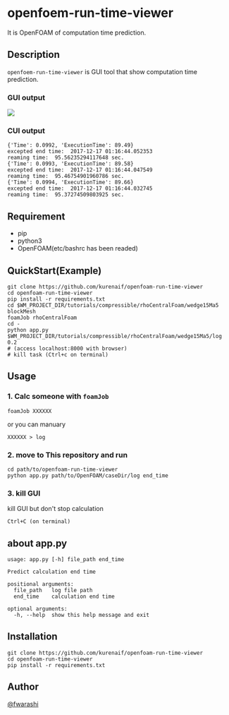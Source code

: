 openfoem-run-time-viewer
====

It is OpenFOAM of computation time prediction.
## Description

`openfoem-run-time-viewer` is GUI tool that show computation time prediction.

### GUI output
![](doc/sample.gif)

### CUI output
```
{'Time': 0.0992, 'ExecutionTime': 89.49}
excepted end time:  2017-12-17 01:16:44.052353
reaming time:  95.56235294117648 sec.
{'Time': 0.0993, 'ExecutionTime': 89.58}
excepted end time:  2017-12-17 01:16:44.047549
reaming time:  95.46754901960786 sec.
{'Time': 0.0994, 'ExecutionTime': 89.66}
excepted end time:  2017-12-17 01:16:44.032745
reaming time:  95.37274509803925 sec.
```

## Requirement

* pip
* python3
* OpenFOAM(etc/bashrc has been readed)
## QuickStart(Example)

```
git clone https://github.com/kurenaif/openfoam-run-time-viewer
cd openfoam-run-time-viewer
pip install -r requirements.txt
cd $WM_PROJECT_DIR/tutorials/compressible/rhoCentralFoam/wedge15Ma5
blockMesh
foamJob rhoCentralFoam
cd -
python app.py $WM_PROJECT_DIR/tutorials/compressible/rhoCentralFoam/wedge15Ma5/log 0.2
# (access localhost:8000 with browser)
# kill task (Ctrl+c on terminal)
```

## Usage

### 1. Calc someone with `foamJob`
```
foamJob XXXXXX
```

or you can manuary

```
XXXXXX > log
```

### 2. move to This repository and run

```
cd path/to/openfoam-run-time-viewer
python app.py path/to/OpenFOAM/caseDir/log end_time
```

### 3. kill GUI
kill GUI but don't stop calculation 

```
Ctrl+C (on terminal)
```

## about app.py

```
usage: app.py [-h] file_path end_time

Predict calculation end time

positional arguments:
  file_path   log file path
  end_time    calculation end time

optional arguments:
  -h, --help  show this help message and exit
```

## Installation

```
git clone https://github.com/kurenaif/openfoam-run-time-viewer
cd openfoam-run-time-viewer
pip install -r requirements.txt
```

## Author

[@fwarashi](https://twitter.com/fwarashi)